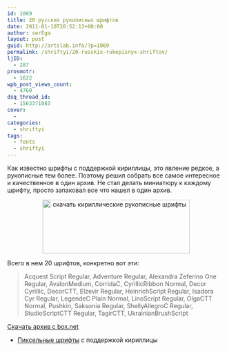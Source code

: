 ```yaml
---
id: 1069
title: 20 русских рукописных шрифтов
date: 2011-01-10T20:52:13+00:00
author: serEga
layout: post
guid: http://artslab.info/?p=1069
permalink: /shriftyi/20-russkix-rukopisnyx-shriftov/
ljID:
  - 287
prosmotr:
  - 1622
wpb_post_views_count:
  - 4760
dsq_thread_id:
  - 1563371083
cover:
  -
categories:
  - shriftyi
tags:
  - fonts
  - shriftyi
---
```

Как известно шрифты с поддержкой кириллицы, это явление редкое, а рукописные тем более. Поэтому решил собрать все самое интересное и качественное в один архив. Не стал делать миниатюру к каждому шрифту, просто запаковал все что нашел в один архив.

<center>
  <img src="http://googledrive.com/host/0B9lHVSSSdxdxd0hjdUdmRzY3Tjg/free_cyrillic_handwritten_fonts1.jpg" alt="скачать кириллические рукописные шрифты" title="free_cyrillic_handwritten_fonts" width="341" height="124" class="alignnone size-full wp-image-1072" srcset="http://googledrive.com/host/0B9lHVSSSdxdxd0hjdUdmRzY3Tjg/free_cyrillic_handwritten_fonts1.jpg 341w, http://googledrive.com/host/0B9lHVSSSdxdxd0hjdUdmRzY3Tjg/free_cyrillic_handwritten_fonts1-300x109.jpg 300w" sizes="(max-width: 341px) 100vw, 341px" />
</center>

Всего в нем 20 шрифтов, конкретно вот эти:

> Acquest Script Regular, Adventure Regular, Alexandra Zeferino One Regular, AvalonMedium, CorridaC, CyrillicRibbon Normal, Decor Cyrillic, DecorCTT, Elzevir Regular, HeinrichScript Regular, Isadora Cyr Regular, LegendeC Plain Normal, LinoScript Regular, OlgaCTT Normal, Pushkin, Saksonia Regular, ShellyAllegroC Regular, StudioScriptCTT Regular, TagirCTT, UkrainianBrushScript

[Скачать архив с box.net](http://www.box.net/shared/abqevrt3av)

+ [Пиксельные шрифты](http://artslab.info/2008/04/russkie-pikselnyie-shriftyi/) с поддержкой кириллицы